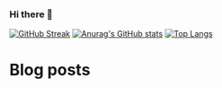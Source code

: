 ### Hi there 👋
[![GitHub Streak](https://github-readme-streak-stats.herokuapp.com/?user=temiloluwa-js&theme=dark)](https://git.io/streak-stats)
[![Anurag's GitHub stats](https://github-readme-stats.vercel.app/api?username=temiloluwa-js)](https://github.com/anuraghazra/github-readme-stats)
[![Top Langs](https://github-readme-stats.vercel.app/api/top-langs/?username=temiloluwa-js&layout=compact)](https://github.com/anuraghazra/github-readme-stats)

# Blog posts
<!-- BLOG-POST-LIST:START -->
<!-- BLOG-POST-LIST:END -->
